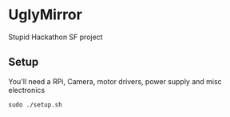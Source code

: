 # UglyMirror

Stupid Hackathon SF project

## Setup
You'll need a RPi, Camera, motor drivers, power supply and misc electronics

```
sudo ./setup.sh
```